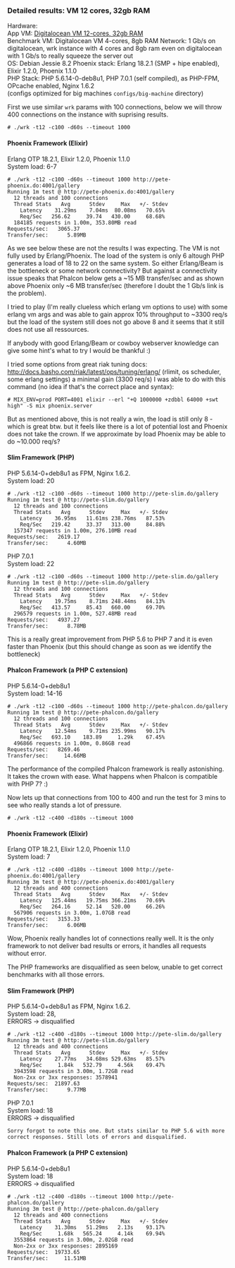 ### Detailed results: VM 12 cores, 32gb RAM ###

Hardware:    
App VM: [Digitalocean VM 12-cores, 32gb RAM](https://www.digitalocean.com/pricing)      
Benchmark VM: Digitalocean VM 4-cores, 8gb RAM
Network: 1 Gb/s on digitalocean, wrk instance with 4 cores and 8gb ram even on digitalocean with 1 Gb/s to really squeeze the server out    
OS: Debian Jessie 8.2 
Phoenix stack: Erlang 18.2.1 (SMP + hipe enabled), Elixir 1.2.0, Phoenix 1.1.0   
PHP Stack: PHP 5.6.14-0-deb8u1, PHP 7.0.1 (self compiled), as PHP-FPM, OPcache enabled, Nginx 1.6.2    
(configs optimized for big machines ```configs/big-machine``` directory)

First we use similar ```wrk``` params with 100 connections, below we will throw 400 connections on the instance with suprising results.    
```
# ./wrk -t12 -c100 -d60s --timeout 1000   
```

#### Phoenix Framework (Elixir) ####
Erlang OTP 18.2.1, Elixir 1.2.0, Phoenix 1.1.0    
System load: 6-7
```
# ./wrk -t12 -c100 -d60s --timeout 1000 http://pete-phoenix.do:4001/gallery
Running 1m test @ http://pete-phoenix.do:4001/gallery
  12 threads and 100 connections
  Thread Stats   Avg      Stdev     Max   +/- Stdev
    Latency    31.29ms    7.04ms  80.08ms   70.65%
    Req/Sec   256.62     39.74   430.00     68.68%
  184185 requests in 1.00m, 353.80MB read
Requests/sec:   3065.37
Transfer/sec:      5.89MB
```
As we see below these are not the results I was expecting. The VM is not fully used by Erlang/Phoenix. 
The load of the system is only 6 altough PHP generates a load of 18 to 22 on the same system. So either Erlang/Beam is 
the bottleneck or some network connectivity? But against a connectivity issue speaks that Phalcon below gets a 
~15 MB transfer/sec and as shown above Phoenix only ~6 MB transfer/sec (therefore I doubt the 1 Gb/s link is the problem).

I tried to play (I'm really clueless which erlang vm options to use) with some erlang vm args 
and was able to gain approx 10% throughput to ~3300 req/s but the load of the system still does
not go above 8 and it seems that it still does not use all ressources.

If anybody with good Erlang/Beam or cowboy webserver knowledge can give some hint's what to
try I would be thankful :)

I tried some options from great riak tuning docs: http://docs.basho.com/riak/latest/ops/tuning/erlang/
(rlimit, os scheduler, some erlang settings) a minimal gain (3300 req/s) I was able to do with this command 
(no idea if that's the correct place and syntax):    
```
# MIX_ENV=prod PORT=4001 elixir --erl "+Q 1000000 +zdbbl 64000 +swt high" -S mix phoenix.server   
```

But as mentioned above, this is not really a win, the load is still only 8 - which is great btw. but
it feels like there is a lot of potential lost and Phoenix does not take the crown. If we approximate by load
Phoenix may be able to do ~10.000 req/s?

#### Slim Framework (PHP) ####
PHP 5.6.14-0+deb8u1 as FPM, Nginx 1.6.2.     
System load: 20
```
# ./wrk -t12 -c100 -d60s --timeout 1000 http://pete-slim.do/gallery
Running 1m test @ http://pete-slim.do/gallery
  12 threads and 100 connections
  Thread Stats   Avg      Stdev     Max   +/- Stdev
    Latency    36.95ms   11.61ms 238.76ms   87.53%
    Req/Sec   219.42     33.37   313.00     84.88%
  157347 requests in 1.00m, 276.10MB read
Requests/sec:   2619.17
Transfer/sec:      4.60MB
```

PHP 7.0.1        
System load: 22
```
# ./wrk -t12 -c100 -d60s --timeout 1000 http://pete-slim.do/gallery
Running 1m test @ http://pete-slim.do/gallery
  12 threads and 100 connections
  Thread Stats   Avg      Stdev     Max   +/- Stdev
    Latency    19.75ms    8.71ms 248.44ms   84.13%
    Req/Sec   413.57     85.43   660.00     69.70%
  296579 requests in 1.00m, 527.48MB read
Requests/sec:   4937.27
Transfer/sec:      8.78MB
```
This is a really great improvement from PHP 5.6 to PHP 7 and it is even faster than Phoenix (but this should change as soon as we identify the bottleneck)

#### Phalcon Framework (a PHP C extension) ####
PHP 5.6.14-0+deb8u1    
System load: 14-16
```
# ./wrk -t12 -c100 -d60s --timeout 1000 http://pete-phalcon.do/gallery
Running 1m test @ http://pete-phalcon.do/gallery
  12 threads and 100 connections
  Thread Stats   Avg      Stdev     Max   +/- Stdev
    Latency    12.54ms    9.71ms 235.99ms   90.17%
    Req/Sec   693.10    183.89     1.29k    67.45%
  496866 requests in 1.00m, 0.86GB read
Requests/sec:   8269.46
Transfer/sec:     14.66MB
```
The performance of the compiled Phalcon framework is really astonishing. It takes
the crown with ease. What happens when Phalcon is compatible with PHP 7? :)    


Now lets up that connections from 100 to 400 and run the test for 3 mins to see who really stands a lot of pressure.   
```
# ./wrk -t12 -c400 -d180s --timeout 1000   
```

#### Phoenix Framework (Elixir) ####
Erlang OTP 18.2.1, Elixir 1.2.0, Phoenix 1.1.0    
System load: 7
```
# ./wrk -t12 -c400 -d180s --timeout 1000 http://pete-phoenix.do:4001/gallery
Running 3m test @ http://pete-phoenix.do:4001/gallery
  12 threads and 400 connections
  Thread Stats   Avg      Stdev     Max   +/- Stdev
    Latency   125.44ms   19.75ms 366.21ms   70.69%
    Req/Sec   264.16     52.14   520.00     66.26%
  567906 requests in 3.00m, 1.07GB read
Requests/sec:   3153.33
Transfer/sec:      6.06MB
```
Wow, Phoenix really handles lot of connections really well. It is the only framework to not deliver bad
results or errors, it handles all requests without error. 

The PHP frameworks are disqualified as seen below, unable to get correct benchmarks with all those errors.

#### Slim Framework (PHP) ####
PHP 5.6.14-0+deb8u1 as FPM, Nginx 1.6.2.     
System load: 28,    
ERRORS -> disqualified     
```
# ./wrk -t12 -c400 -d180s --timeout 1000 http://pete-slim.do/gallery
Running 3m test @ http://pete-slim.do/gallery
  12 threads and 400 connections
  Thread Stats   Avg      Stdev     Max   +/- Stdev
    Latency    27.77ms   34.68ms 529.63ms   85.57%
    Req/Sec     1.84k   532.79     4.56k    69.47%
  3943598 requests in 3.00m, 1.72GB read
  Non-2xx or 3xx responses: 3578941
Requests/sec:  21897.63
Transfer/sec:      9.77MB
```

PHP 7.0.1        
System load: 18   
ERRORS -> disqualified
```
Sorry forgot to note this one. But stats similar to PHP 5.6 with more correct responses. Still lots of errors and disqualified.
```

#### Phalcon Framework (a PHP C extension) ####
PHP 5.6.14-0+deb8u1    
System load: 18    
ERRORS -> disqualified    
```
# ./wrk -t12 -c400 -d180s --timeout 1000 http://pete-phalcon.do/gallery
Running 3m test @ http://pete-phalcon.do/gallery
  12 threads and 400 connections
  Thread Stats   Avg      Stdev     Max   +/- Stdev
    Latency    31.30ms   51.29ms   2.13s    93.17%
    Req/Sec     1.68k   565.24     4.14k    69.94%
  3553864 requests in 3.00m, 2.02GB read
  Non-2xx or 3xx responses: 2895169
Requests/sec:  19733.65
Transfer/sec:     11.51MB
```
